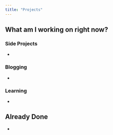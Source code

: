 ```yaml
---
title: "Projects"
---
```


## What am I working on right now?

### Side Projects

-

### Blogging

-

### Learning

-

## Already Done

-
